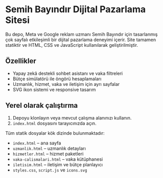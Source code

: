 # Semih Bayındır Dijital Pazarlama Sitesi

Bu depo, Meta ve Google reklam uzmanı Semih Bayındır için tasarlanmış çok sayfalı etkileşimli bir dijital pazarlama deneyimi içerir.
Site tamamen statiktir ve HTML, CSS ve JavaScript kullanılarak geliştirilmiştir.

## Özellikler
- Yapay zekâ destekli sohbet asistanı ve vaka filtreleri
- Bütçe simülatörü ile öngörü hesaplamaları
- Uzmanlık, hizmet, vaka ve iletişim için ayrı sayfalar
- SVG ikon sistemi ve responsive tasarım

## Yerel olarak çalıştırma
1. Depoyu klonlayın veya mevcut çalışma alanınızı kullanın.
2. `index.html` dosyasını tarayıcınızda açın.

Tüm statik dosyalar kök dizinde bulunmaktadır:

- `index.html` – ana sayfa
- `uzmanlik.html` – uzmanlık detayları
- `hizmetler.html` – hizmet paketleri
- `vaka-calismalari.html` – vaka kütüphanesi
- `iletisim.html` – iletişim ve bütçe planlayıcı
- `styles.css`, `script.js` ve `icons.svg`
